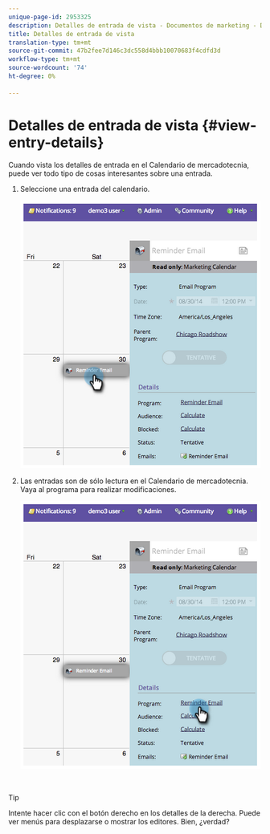 ```yaml
---
unique-page-id: 2953325
description: Detalles de entrada de vista - Documentos de marketing - Documentación del producto
title: Detalles de entrada de vista
translation-type: tm+mt
source-git-commit: 47b2fee7d146c3dc558d4bbb10070683f4cdfd3d
workflow-type: tm+mt
source-wordcount: '74'
ht-degree: 0%

---
```



# Detalles de entrada de vista {#view-entry-details}

Cuando vista los detalles de entrada en el Calendario de mercadotecnia, puede ver todo tipo de cosas interesantes sobre una entrada.

1. Seleccione una entrada del calendario.

   ![](assets/image2014-9-26-10-3a30-3a44.png)

1. Las entradas son de sólo lectura en el Calendario de mercadotecnia. Vaya al programa para realizar modificaciones.

   ![](assets/image2014-9-26-10-3a31-3a1.png)

   `  
`

>[!TIP]
>
>Intente hacer clic con el botón derecho en los detalles de la derecha. Puede ver menús para desplazarse o mostrar los editores. Bien, ¿verdad?


